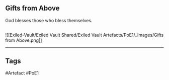 ## Gifts from Above
God blesses those who bless themselves.
##
![[Exiled-Vault/Exiled Vault Shared/Exiled Vault Artefacts/PoE1/_Images/Gifts from Above.png]]

---
## Tags
#Artefact
#PoE1